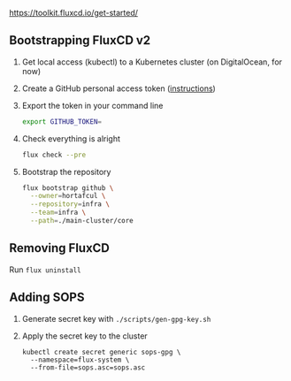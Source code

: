 https://toolkit.fluxcd.io/get-started/

## Bootstrapping FluxCD v2

1. Get local access (kubectl) to a Kubernetes cluster (on DigitalOcean, for now) 

2. Create a GitHub personal access token ([instructions](https://docs.github.com/en/github/authenticating-to-github/creating-a-personal-access-token))

3. Export the token in your command line
   ```sh
   export GITHUB_TOKEN=
   ```

4. Check everything is alright
   ```sh
   flux check --pre
   ```

5. Bootstrap the repository
   ```sh
   flux bootstrap github \
     --owner=hortafcul \
     --repository=infra \
     --team=infra \
     --path=./main-cluster/core
   ```

## Removing FluxCD

Run `flux uninstall`

## Adding SOPS

1. Generate secret key with `./scripts/gen-gpg-key.sh`

2. Apply the secret key to the cluster
   ```
   kubectl create secret generic sops-gpg \
     --namespace=flux-system \
     --from-file=sops.asc=sops.asc
   ```
